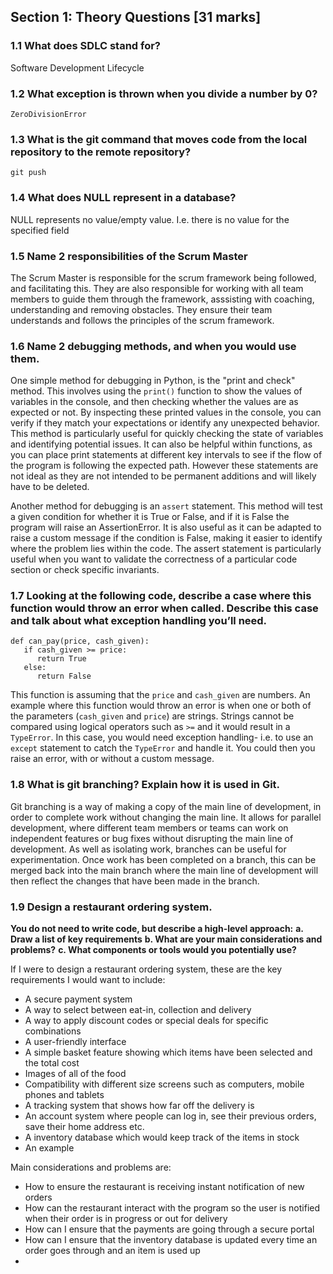 ## Section 1: Theory Questions [31 marks]

### 1.1    What does SDLC stand for?

Software Development Lifecycle
### 1.2   What exception is thrown when you divide a number by 0?

`ZeroDivisionError`
### 1.3   What is the git command that moves code from the local repository to the remote repository?

`git push`
### 1.4   What does NULL represent in a database?

NULL represents no value/empty value. I.e. there is no value for the specified field
### 1.5   Name 2 responsibilities of the Scrum Master

The Scrum Master is responsible for the scrum framework being followed, and facilitating this. They are also responsible for working with all team members to guide them through the framework, asssisting with coaching, understanding and removing obstacles. They ensure their team understands and follows the principles of the scrum framework.
### 1.6   Name 2 debugging methods, and when you would use them.

One simple method for debugging in Python, is the "print and check" method. This involves using the `print()` function to show the values of variables in the console, and then checking whether the values are as expected or not. By inspecting these printed values in the console, you can verify if they match your expectations or identify any unexpected behavior. This method is particularly useful for quickly checking the state of variables and identifying potential issues. It can also be helpful within functions, as you can place print statements at different key intervals to see if the flow of the program is following the expected path. However these statements are not ideal as they are not intended to be permanent additions and will likely have to be deleted.

Another method for debugging is an `assert` statement. This method will test a given condition for whether it is True or False, and if it is False the program will raise an AssertionError. It is also useful as it can be adapted to raise a custom message if the condition is False, making it easier to identify where the problem lies within the code. The assert statement is particularly useful when you want to validate the correctness of a particular code section or check specific invariants.
### 1.7   Looking at the following code, describe a case where this function would throw an error when called. Describe this case and talk about what exception handling you’ll need.

`def can_pay(price, cash_given):`<br>
`   if cash_given >= price:`<br>
`      return True`<br>
`   else:`<br>
`      return False`

This function is assuming that the `price` and `cash_given` are numbers. An example where this function would throw an error is when one or both of the parameters (`cash_given` and `price`) are strings. Strings cannot be compared using logical operators such as `>=` and it would result in a `TypeError`. In this case, you would need exception handling- i.e. to use an `except` statement to catch the `TypeError` and handle it. You could then you raise an error, with or without a custom message.
### 1.8    What is git branching? Explain how it is used in Git.

Git branching is a way of making a copy of the main line of development, in order to complete work without changing the main line. It allows for parallel development, where different team members or teams can work on independent features or bug fixes without disrupting the main line of development. As well as isolating work, branches can be useful for experimentation. Once work has been completed on a branch, this can be merged back into the main branch where the main line of development will then reflect the changes that have been made in the branch.
### 1.9  Design a restaurant ordering system.
**You do not need to write code, but describe a high-level approach:**
**a.	Draw a list of key requirements**
**b.	What are your main considerations and problems?**
**c.	What components or tools would you potentially use?**

If I were to design a restaurant ordering system, these are the key requirements I would want to include:<br>
- A secure payment system
- A way to select between eat-in, collection and delivery
- A way to apply discount codes or special deals for specific combinations
- A user-friendly interface
- A simple basket feature showing which items have been selected and the total cost
- Images of all of the food
- Compatibility with different size screens such as computers, mobile phones and tablets
- A tracking system that shows how far off the delivery is
- An account system where people can log in, see their previous orders, save their home address etc.
- A inventory database which would keep track of the items in stock
- An example 

Main considerations and problems are:
- How to ensure the restaurant is receiving instant notification of new orders
- How can the restaurant interact with the program so the user is notified when their order is in progress or out for delivery
- How can I ensure that the payments are going through a secure portal
- How can I ensure that the inventory database is updated every time an order goes through and an item is used up
- 